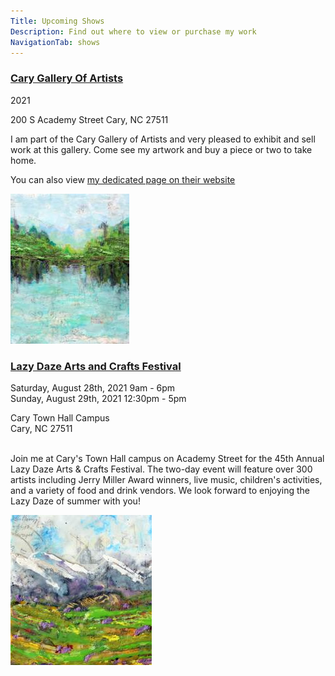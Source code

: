 ```yaml
---
Title: Upcoming Shows
Description: Find out where to view or purchase my work
NavigationTab: shows
---
```


<div class="event">

  <h3 class="eventTitle">

  [Cary Gallery Of Artists](https://www.carygalleryofartists.org/)

  </h3>

  <div class="eventInfo">

  <div class="eventSideBar">

  2021

  200 S Academy Street
  Cary, NC 27511
​
  </div>

  <div class="eventDetails">

I am part of the Cary Gallery of Artists and very pleased to exhibit and sell work at this gallery.
 Come see my artwork and buy a piece or two to take home.

You can also view [my dedicated page on their website](https://www.carygalleryofartists.org/copy-of-kathleen-dentinger)

  <div class="eventPic">

   ![Image of Painting](/assets/paintings/streithorst_marcia_mapping-the-passage-of-time-thumbnail.jpg)

  </div>

  </div>

  </div>

</div>

<div class="event">

  <h3 class="eventTitle">

  [Lazy Daze Arts and Crafts Festival](https://www.townofcary.org/recreation-enjoyment/events/festivals/lazy-daze-arts-and-crafts-festival)

  </h3>

  <div class="eventInfo">

  <div class="eventSideBar">

  Saturday, August 28th, 2021 9am - 6pm  
  Sunday, August 29th, 2021 12:30pm - 5pm  

  Cary Town Hall Campus  
  Cary, NC 27511  
​
  </div>

  <div class="eventDetails">

Join me at Cary's Town Hall campus on Academy Street for the 45th Annual Lazy Daze Arts & Crafts Festival.  The two-day event will feature over 300 artists including Jerry Miller Award winners, live music, children's activities, and a variety of food and drink vendors. We look forward to enjoying the Lazy Daze of summer with you!

  <div class="eventPic">

   ![Image of Painting](/assets/paintings/img_6672-thumbnail.jpg)

  </div>

  </div>

  </div>

</div>
